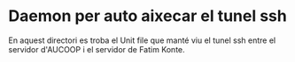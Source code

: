 # Daemon per auto aixecar el tunel ssh

En aquest directori es troba el Unit file que manté viu el tunel ssh entre el servidor d'AUCOOP i el servidor de Fatim Konte.


